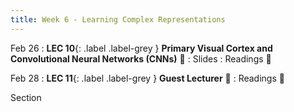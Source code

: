 ```yaml
---
title: Week 6 - Learning Complex Representations
---
```


Feb 26
:  **LEC 10**{: .label .label-grey } **Primary Visual Cortex and Convolutional Neural Networks (CNNs)** 🎥
    : Slides
: Readings 📖

Feb 28
: **LEC 11**{: .label .label-grey } **Guest Lecturer** 🎥
: Readings 📖

<!--
: * [Face Values (Scientific American)]
-->

<!--
: * [A beginner’s guide to dimensionality reduction in machine learning](https://canvas.harvard.edu/files/14472118/download?download_frd=1)
: * [Making faces in the brain](https://canvas.harvard.edu/files/14472119/download?download_frd=1)
:  **(Take-home) MIDTERM handed out**{: .label .label-green } 
    : [Midterm](https://canvas.harvard.edu/files/14488382/download?download_frd=1) / [tex](https://canvas.harvard.edu/files/14488384/download?download_frd=1)
-->

Section
